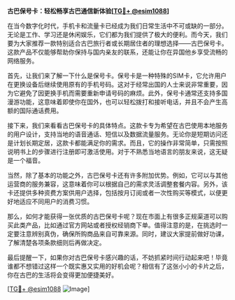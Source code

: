 **古巴保号卡：轻松畅享古巴通信新体验[[TG💪+ @esim1088](https://t.me/s/esim1088)]**

在当今数字化时代，手机卡和流量卡已经成为我们日常生活中不可或缺的一部分。无论是工作、学习还是休闲娱乐，它们都为我们提供了极大的便利。而今天，我们要为大家推荐一款特别适合古巴旅行者或长期居住者的理想选择——古巴保号卡。这款产品不仅能够帮助你保持与国内亲友的联系，还能让你在异国他乡享受流畅的网络服务。

首先，让我们来了解一下什么是保号卡。保号卡是一种特殊的SIM卡，它允许用户在更换设备后继续使用原有的手机号码。这对于经常出国的人士来说非常重要，因为它避免了因更换手机而需要重新申请号码的麻烦。此外，保号卡通常还支持多国漫游功能，这意味着即使你在国外，也可以轻松拨打和接听电话，并且不会产生高额的国际通话费用。

接下来，我们来看看古巴保号卡的具体特点。这款卡专为希望在古巴使用本地服务的用户设计，支持当地的语音通话、短信以及数据流量服务。无论你是短期访问还是计划长期定居，这款卡都能满足你的需求。而且，它的操作非常简单，只需按照说明书上的步骤进行注册即可激活使用。对于不熟悉当地语言的朋友来说，这无疑是一个福音。

当然，除了基本的功能之外，古巴保号卡还有许多附加优势。例如，它可以与其他运营商的服务兼容，这意味着你可以根据自己的需求灵活调整套餐内容。另外，该卡还提供多种资费方案供用户选择，包括按月订阅或者一次性购买等模式，以便更好地适应不同用户的消费习惯。

那么，如何才能获得一张优质的古巴保号卡呢？现在市面上有很多正规渠道可以购买此类产品，比如通过官方网站或者授权经销商下单。值得注意的是，在挑选时一定要注意辨别真伪，确保所购商品来自可靠来源。同时，建议大家提前做好功课，了解清楚各项条款细则后再做决定。

最后提醒一下，如果你对古巴保号卡感兴趣的话，不妨抓紧时间行动起来吧！毕竟谁都不想错过这样一个既实惠又实用的好机会呢？相信有了这张小小的卡片之后，你在古巴的生活将会变得更加便捷美好。

[[TG💪+ @esim1088](https://t.me/s/esim1088) ![Image](https://i.postimg.cc/4NQfJmqS/Snipaste-2025-05-13-00-14-12.png)]